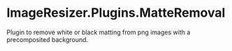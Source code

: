 # ImageResizer.Plugins.MatteRemoval
Plugin to remove white or black matting from png images with a precomposited background.
